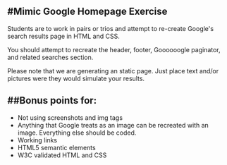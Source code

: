 #Mimic Google Homepage Exercise
---
Students are to work in pairs or trios and attempt to re-create Google's search results page in HTML and CSS.

You should attempt to recreate the header, footer, Goooooogle paginator, and related searches section.

Please note that we are generating an static page. Just place text and/or pictures were they would simulate your results.

##Bonus points for:
---
- Not using screenshots and img tags
- Anything that Google treats as an image can be recreated with an image. Everything else should be coded.
- Working links
- HTML5 semantic elements
- W3C validated HTML and CSS

